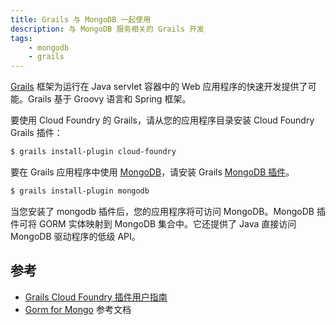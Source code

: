 ```yaml
---
title: Grails 与 MongoDB 一起使用
description: 与 MongoDB 服务相关的 Grails 开发
tags:
    - mongodb
    - grails
---
```


[Grails](http://www.grails.org) 框架为运行在 Java servlet 容器中的 Web 应用程序的快速开发提供了可能。Grails 基于 Groovy 语言和 Spring 框架。

要使用 Cloud Foundry 的 Grails，请从您的应用程序目录安装 Cloud Foundry Grails 插件：

```bash
$ grails install-plugin cloud-foundry
```

要在 Grails 应用程序中使用 [MongoDB](http://www.mongodb.org/)，请安装 Grails [MongoDB 插件](http://grails.org/plugin/mongodb)。

```bash
$ grails install-plugin mongodb
```

当您安装了 mongodb 插件后，您的应用程序将可访问 MongoDB。MongoDB 插件可将 GORM 实体映射到 MongoDB 集合中。它还提供了 Java 直接访问 MongoDB 驱动程序的低级 API。

## 参考

+	[Grails Cloud Foundry 插件用户指南](http://grails-plugins.github.com/grails-cloud-foundry/)
+	[Gorm for Mongo](http://grails.github.com/inconsequential/mongo/manual/index.html) 参考文档

